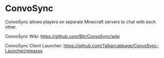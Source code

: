 ConvoSync
=========

ConvoSync allows players on separate Minecraft servers to chat with each other.

ConvoSync Wiki: https://github.com/Blir/ConvoSync/wiki

ConvoSync Client Launcher: https://github.com/Talkarcabbage/ConvoSync-Launcher/releases
